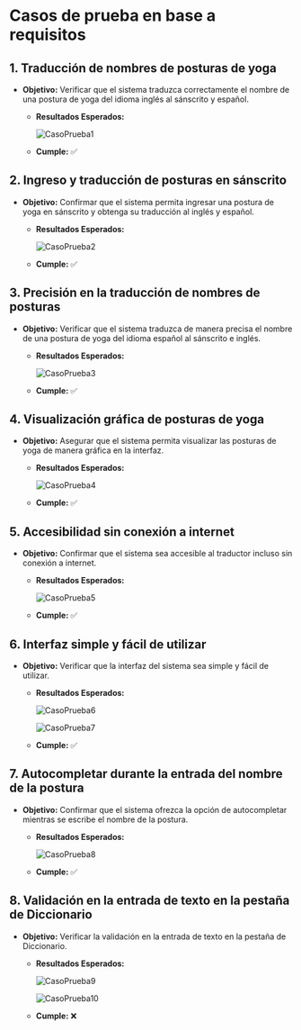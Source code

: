 # Casos de prueba en base a requisitos

## 1. Traducción de nombres de posturas de yoga

* **Objetivo:** Verificar que el sistema traduzca correctamente el nombre de una postura de yoga del idioma inglés al sánscrito y español.

  * **Resultados Esperados:**

    ![CasoPrueba1](cp1.png)

  * **Cumple:** ✅

## 2. Ingreso y traducción de posturas en sánscrito

* **Objetivo:** Confirmar que el sistema permita ingresar una postura de yoga en sánscrito y obtenga su traducción al inglés y español.

  * **Resultados Esperados:**

    ![CasoPrueba2](cp2.png)

  * **Cumple:** ✅

## 3. Precisión en la traducción de nombres de posturas

* **Objetivo:** Verificar que el sistema traduzca de manera precisa el nombre de una postura de yoga del idioma español al sánscrito e inglés.

  * **Resultados Esperados:**

    ![CasoPrueba3](cp3.png)

  * **Cumple:** ✅

## 4. Visualización gráfica de posturas de yoga

* **Objetivo:** Asegurar que el sistema permita visualizar las posturas de yoga de manera gráfica en la interfaz.

  * **Resultados Esperados:**

    ![CasoPrueba4](cp4.png)

  * **Cumple:** ✅

## 5. Accesibilidad sin conexión a internet

* **Objetivo:** Confirmar que el sistema sea accesible al traductor incluso sin conexión a internet.

  * **Resultados Esperados:**

    ![CasoPrueba5](cp5.png)

  * **Cumple:** ✅

## 6. Interfaz simple y fácil de utilizar

* **Objetivo:** Verificar que la interfaz del sistema sea simple y fácil de utilizar.

  * **Resultados Esperados:**

    ![CasoPrueba6](cp6.png)

    ![CasoPrueba7](cp7.png)

  * **Cumple:** ✅

## 7. Autocompletar durante la entrada del nombre de la postura

* **Objetivo:** Confirmar que el sistema ofrezca la opción de autocompletar mientras se escribe el nombre de la postura.

  * **Resultados Esperados:**

    ![CasoPrueba8](cp8.png)

  * **Cumple:** ✅

## 8. Validación en la entrada de texto en la pestaña de Diccionario

* **Objetivo:** Verificar la validación en la entrada de texto en la pestaña de Diccionario.

  * **Resultados Esperados:**

    ![CasoPrueba9](cp9.png)

    ![CasoPrueba10](cp10.png)

  * **Cumple:** ❌
